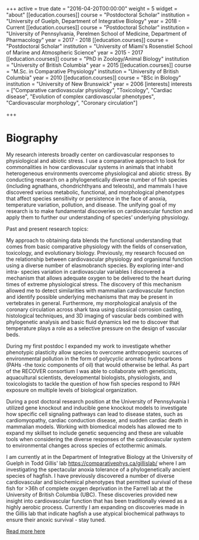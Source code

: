 +++
active = true
date = "2016-04-20T00:00:00"
weight = 5
widget = "about"
[[education.courses]]
course = "Postdoctoral Scholar"
institution = "University of Guelph, Department of Integrative Biology"
year = 2018 - Current
[[education.courses]]
course = "Postdoctoral Scholar"
institution = "University of Pennsylvania, Perelmen School of Medicine, Department of Pharmacology"
year = 2017 - 2018
[[education.courses]]
course = "Postdoctoral Scholar"
institution = "University of Miami's Rosenstiel School of Marine and Atmospheric Science"
year = 2015 - 2017
[[education.courses]]
course = "PhD in Zoology/Animal Biology"
institution = "University of British Columbia"
year = 2015
[[education.courses]]
course = "M.Sc. in Comparative Physiology"
institution = "University of British Columbia"
year = 2010
[[education.courses]]
course = "BSc in Biology"
institution = "University of New Brunswick"
year = 2006
[interests]
interests = ["Comparative cardiovascular physiology", "Toxicology", "Cardiac disease", "Evolution of complex cardiovascular phenotypes", "Cardiovascular morphology", "Coronary circulation"]

+++
# Biography


My research interests broadly center on cardiovascular responses to physiological and abiotic stress. I use a comparative approach to look for commonalities in how cardiovascular systems in animals that inhabit heterogeneous environments overcome physiological and abiotic stress. By conducting research on a phylogenetically diverse number of fish species (including agnathans, chondrichthyans and teleosts), and mammals I have discovered various metabolic, functional, and morphological phenotypes that affect species sensitivity or persistence in the face of anoxia, temperature variation, pollution, and disease. The unifying goal of my research is to make fundamental discoveries on cardiovascular function and apply them to further our understanding of species’ underlying physiology.


Past and present research topics:


My approach to obtaining data blends the functional understanding that comes from basic comparative physiology with the fields of conservation, toxicology, and evolutionary biology. Previously, my research focused on the relationship between cardiovascular physiology and organismal function using a diverse number of elasmobranch species. By exploring inter-and intra- species variation in cardiovascular variables I discovered a mechanism that allows adequate oxygen to be delivered to the heart during times of extreme physiological stress. The discovery of this mechanism allowed me to detect similarities with mammalian cardiovascular function and identify possible underlying mechanisms that may be present in vertebrates in general. Furthermore, my morphological analysis of the coronary circulation across shark taxa using classical corrosion casting, histological techniques, and 3D imaging of vascular beds combined with phylogenetic analysis and basic fluid dynamics led me to discover that temperature plays a role as a selective pressure on the design of vascular beds.

During my first postdoc I expanded my work to investigate whether phenotypic plasticity allow species to overcome anthropogenic sources of environmental pollution in the form of polycyclic aromatic hydrocarbons (PAHs -the toxic components of oil) that would otherwise be lethal. As part of the RECOVER consortium I was able to collaborate with geneticists, aquacultural scientists, developmental biologists, physiologists, and toxicologists to tackle the question of how fish species respond to PAH exposure on multiple levels of biological organization.

During a post doctoral research position at the University of Pennsylvania I utilized gene knockout and inducible gene knockout models to investigate how specific cell signaling pathways can lead to disease states, such as cardiomyopathy, cardiac conduction disease, and sudden cardiac death in mammalian models. Working with biomedical models has allowed me to expand my skillset to include genetic sequencing and these are valuable tools when considering the diverse responses of the cardiovascular system to environmental changes across species of ectothermic animals.

I am currently at in the Department of Integrative Biology at the University of Guelph in Todd Gillis' lab https://comparativephys.ca/gillislab/ where I am investigating the spectacular anoxia tolerance of a phylogenetically ancient species of hagfish. I have previously discovered a number of diverse cardiovascular and biochemical phenotypes that permitted survival of these fish for >36h of complete oxygen deprivation in the Farrell lab at the University of British Columbia (UBC). These discoveries provided new insight into cardiovascular function that has been traditionally viewed as a highly aerobic process. Currently I am expanding on discoveries made in the Gillis lab that indicate hagfish a use atypical biochemical pathways to ensure their anoxic survival - stay tuned.




[Read more here](post/biography-cont)
